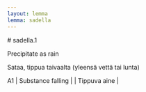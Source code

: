 ```yaml
---
layout: lemma
lemma: sadella
---
```


<div class="sense">
# <span class="sensename">sadella.1</span>

<span class="description">Precipitate as rain</span>

<span class="description">Sataa, tippua taivaalta (yleensä vettä tai lunta)</span>

A1 | Substance falling |   | Tippuva aine |  

</div>


